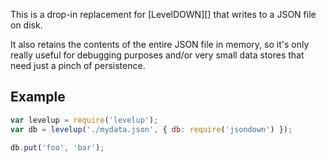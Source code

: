 This is a drop-in replacement for [LevelDOWN][] that writes to
a JSON file on disk.

It also retains the contents of the entire JSON file in memory, so
it's only really useful for debugging purposes and/or very small
data stores that need just a pinch of persistence.

## Example

```js
var levelup = require('levelup');
var db = levelup('./mydata.json', { db: require('jsondown') });

db.put('foo', 'bar');
```
